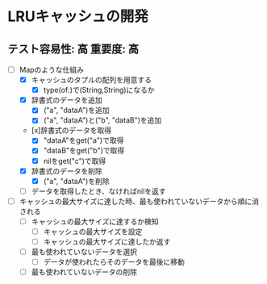 # LRUキャッシュの開発

## テスト容易性: 高 重要度: 高
- [ ] Mapのような仕組み
    - [x] キャッシュのタプルの配列を用意する
        - [x] type(of:)で(String,String)になるか
    - [x] 辞書式のデータを追加
        - [x] ("a", "dataA")を追加
        - [x] ("a", "dataA")と("b", "dataB")を追加
    - [x]辞書式のデータを取得
        - [x] "dataA"をget("a")で取得
        - [x] "dataB"をget("b")で取得
        - [x] nilをget("c")で取得
    - [x] 辞書式のデータを削除
        - [x] ("a", "dataA")を削除
    - [ ] データを取得したとき、なければnilを返す

- [ ] キャッシュの最大サイズに達した時、最も使われていないデータから順に消される
    - [ ] キャッシュの最大サイズに達するか検知
        - [ ] キャッシュの最大サイズを設定
        - [ ] キャッシュの最大サイズに達したか返す
    - [ ] 最も使われていないデータを選択
        - [ ] データが使われたらそのデータを最後に移動
    - [ ] 最も使われていないデータの削除
